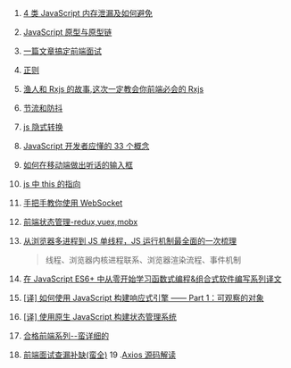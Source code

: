 1.  [4 类 JavaScript 内存泄漏及如何避免](https://jinlong.github.io/2016/05/01/4-Types-of-Memory-Leaks-in-JavaScript-and-How-to-Get-Rid-Of-Them/)
2.  [JavaScript 原型与原型链](https://juejin.im/post/5bc755b15188255c89015f39)
3.  [一篇文章搞定前端面试](https://juejin.im/post/5bbaa549e51d450e827b6b13?utm_source=gold_browser_extension)
4.  [正则](https://juejin.im/post/5b96a8e2e51d450e6a2de115)
5.  [渔人和 Rxjs 的故事,这次一定教会你前端必会的 Rxjs](https://juejin.im/post/5bc887ba6fb9a05d265991d5)
6.  [节流和防抖](https://jinlong.github.io/2016/04/24/Debouncing-and-Throttling-Explained-Through-Examples/)
7.  [js 隐式转换](https://juejin.im/post/5bc5c752f265da0a9a399a62)
8.  [JavaScript 开发者应懂的 33 个概念](https://juejin.im/entry/5bc9aae56fb9a05d20687bf3)
9.  [如何在移动端做出听话的输入框](https://juejin.im/post/5bce7c806fb9a05d1658c3e4)
10. [js 中 this 的指向](https://www.cnblogs.com/pssp/p/5216085.html)

11. [手把手教你使用 WebSocket](https://juejin.im/post/5bcad1326fb9a05cda779d0b?utm_source=gold_browser_extension)
12. [前端状态管理-redux,vuex,mobx](https://juejin.im/post/5bd3262af265da0aa665085b?utm_source=gold_browser_extension)
13. [从浏览器多进程到 JS 单线程，JS 运行机制最全面的一次梳理](https://juejin.im/post/5a6547d0f265da3e283a1df7)
    > 线程、浏览器内核进程联系、浏览器渲染流程、事件机制
14. [在 JavaScript ES6+ 中从零开始学习函数式编程&组合式软件编写系列译文](https://juejin.im/post/5a0275406fb9a04506710bbc)
15. [[译] 如何使用 JavaScript 构建响应式引擎 —— Part 1：可观察的对象](https://juejin.im/post/58dc9da661ff4b0061547ca0)
16. [[译] 使用原生 JavaScript 构建状态管理系统](https://juejin.im/post/5b763528e51d45559e3a5b64)
17. [合格前端系列--蛮详细的](https://www.zhihu.com/people/qiangdada520/posts)
18. [前端面试查漏补缺(蛮全)](https://juejin.im/post/5c6c182ee51d45760b1c8e30)
19 .[Axios 源码解读](https://juejin.im/post/5cb5d9bde51d456e62545abc)
